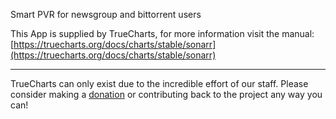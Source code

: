 Smart PVR for newsgroup and bittorrent users

This App is supplied by TrueCharts, for more information visit the manual: [https://truecharts.org/docs/charts/stable/sonarr](https://truecharts.org/docs/charts/stable/sonarr)

---

TrueCharts can only exist due to the incredible effort of our staff.
Please consider making a [donation](https://truecharts.org/docs/about/sponsor) or contributing back to the project any way you can!
